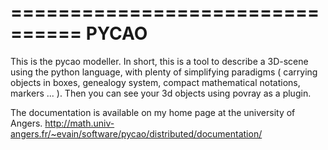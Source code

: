 ================================
 PYCAO
===============================

This is the pycao modeller.
In short, this is a tool to
describe a 3D-scene using
the python language, with plenty
of simplifying paradigms
( carrying objects in boxes,
genealogy system, compact mathematical notations,
markers ... ).
Then you can see your 3d objects
using povray as a plugin. 


The documentation  is available
on my home page
at the university of Angers.
http://math.univ-angers.fr/~evain/software/pycao/distributed/documentation/
